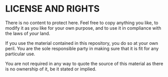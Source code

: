 # LICENSE AND RIGHTS #

There is no content to protect here.
Feel free to copy anything you like, to modify it as you like for your
own purpose, and to use it in compliance with the laws of _your_ land.

If you use the material contained in this repository, you do so at your
own peril.  You are the sole responsible party in making sure that it is
fit for any particular use.

You are not required in any way to quote the source of this material
as there is no ownership of it, be it stated or implied.
